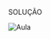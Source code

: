 SOLUÇÃO

![Aula](https://github.com/DOCMM-Solucoes/facil_facil_hospedagem/assets/15907252/5e5f373d-a11a-4266-ba87-4a6a01266f94)
